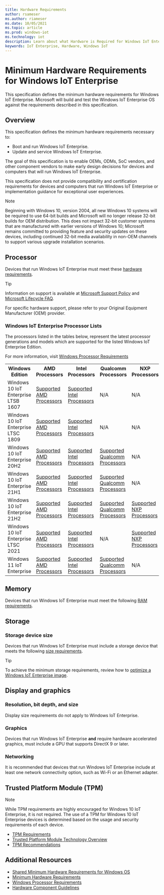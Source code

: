 ```yaml
---
title: Hardware Requirements
author: rsameser
ms.author: riameser
ms.date: 10/05/2021
ms.topic: article
ms.prod: windows-iot
ms.technology: iot
description: Learn about what Hardware is Required for Windows IoT Enterprise.
keywords: IoT Enterprise, Hardware, Windows IoT
---
```


# Minimum Hardware Requirements for Windows IoT Enterprise
This specification defines the minimum hardware requirements for Windows IoT Enterprise. Microsoft will build and test the Windows IoT Enterprise OS against the requirements described in this specification.

## Overview
This specification defines the minimum hardware requirements necessary to:
* Boot and run Windows IoT Enterprise.
* Update and service Windows IoT Enterprise.

The goal of this specification is to enable OEMs, ODMs, SoC vendors, and other component vendors to make early design decisions for devices and computers that will run Windows IoT Enterprise.

This specification does not provide compatibility and certification requirements for devices and computers that run Windows IoT Enterprise or implementation guidance for exceptional user experiences.

> [!NOTE]
> Beginning with Windows 10, version 2004, all new Windows 10 systems will be required to use 64-bit builds and Microsoft will no longer release 32-bit builds for OEM distribution. This does not impact 32-bit customer systems that are manufactured with earlier versions of Windows 10; Microsoft remains committed to providing feature and security updates on these devices, including continued 32-bit media availability in non-OEM channels to support various upgrade installation scenarios.

## Processor
Devices that run Windows IoT Enterprise must meet these [hardware requirements](/windows-hardware/design/minimum/minimum-hardware-requirements-overview#31-processor).

> [!TIP]
>
> Information on support is available at [Microsoft Support Policy](https://support.microsoft.com/lifecycle) and [Microsoft Lifecycle FAQ](https://support.microsoft.com/help/18581).
>
> For specific hardware support, please refer to your Original Equipment Manufacturer (OEM) provider.

### Windows IoT Enterprise Processor Lists

The processors listed in the tables below, represent the latest processor generations and models which are supported for the listed Windows IoT Enterprise Edition.

For more information, visit [Windows Processor Requirements](/windows-hardware/design/minimum/windows-processor-requirements)

<table>
    <tr>
        <th>Windows Edition</th>
        <th>AMD Processors</th>
		<th>Intel Processors</th>
        <th>Qualcomm Processors</th>
        <th>NXP Processors</th>
    </tr>
	<tr>
		<td>Windows 10 IoT Enterprise LTSB 1607</td>
		<td><a href="/windows-hardware/design/minimum/supported/windows-10-1607-supported-amd-processors"> Supported AMD Processors </a></td>
		<td><a href="/windows-hardware/design/minimum/supported/windows-10-1607-supported-intel-processors"> Supported Intel Processors </a></td>
		<td>N/A</td>
    <td>N/A</td>
	</tr>
	<tr>
		<td>Windows 10 IoT Enterprise LTSC 1809</td>
		<td><a href="/windows-hardware/design/minimum/supported/windows-10-1809-supported-amd-processors"> Supported AMD Processors </a></td>        
		<td><a href="/windows-hardware/design/minimum/supported/windows-10-LTSC-1809-supported-intel-processors"> Supported Intel Processors </a></td>
    <td>N/A</td>		
    <td>N/A</td>
	</tr>
	<tr>
		<td>Windows 10 IoT Enterprise 20H2</td>
		<td><a href="/windows-hardware/design/minimum/supported/windows-10-20H2-supported-amd-processors"> Supported AMD Processors </a></td>
		<td><a href="/windows-hardware/design/minimum/supported/windows-10-20H2-supported-intel-processors"> Supported Intel Processors </a></td>
    <td><a href="/windows-hardware/design/minimum/supported/windows-10-20H2-supported-qualcomm-processors"> Supported Qualcomm Processors </a></td>
    <td>N/A</td>
	</tr>
	<tr>
		<td>Windows 10 IoT Enterprise 21H1</td>
		<td><a href="/windows-hardware/design/minimum/supported/windows-10-21H1-supported-amd-processors"> Supported AMD Processors </a></td>
		<td><a href="/windows-hardware/design/minimum/supported/windows-10-21H1-supported-intel-processors"> Supported Intel Processors </a></td>
		<td><a href="/windows-hardware/design/minimum/supported/windows-10-21H1-supported-qualcomm-processors"> Supported Qualcomm Processors </a></td>
    <td>N/A</td>
	</tr>
    <tr>
		<td>Windows 10 IoT Enterprise 21H2</td>
		<td><a href="/windows-hardware/design/minimum/supported/windows-10-21H2-supported-amd-processors"> Supported AMD Processors </a></td>
		<td><a href="/windows-hardware/design/minimum/supported/windows-10-21H2-supported-intel-processors"> Supported Intel Processors </a></td>
		<td><a href="/windows-hardware/design/minimum/supported/windows-10-21H2-supported-qualcomm-processors"> Supported Qualcomm Processors </a></td>
    <td><a href="supported/21H2_NXP_Processors.md"> Supported NXP Processors </a></td>
	</tr>
    <tr>
		<td>Windows 10 IoT Enterprise LTSC 2021</td>
		<td><a href="/windows-hardware/design/minimum/supported/windows-10-LTSC-2021-supported-amd-processors"> Supported AMD Processors </a></td>
		<td><a href="/windows-hardware/design/minimum/supported/windows-10-LTSC-2021-supported-intel-processors"> Supported Intel Processors </a></td>
		<td>N/A</td>
    <td><a href="supported\21H2_LTSC_NXP_Processors.md"> Supported NXP Processors </a></td>
	</tr>
    <tr>
        <td>Windows 11 IoT Enterprise</td>
        <td><a href="/windows-hardware/design/minimum/supported/windows-11-supported-amd-processors"> Supported AMD Processors </a></td>
        <td><a href="/windows-hardware/design/minimum/supported/windows-11-supported-intel-processors"> Supported Intel Processors </a></td>
        <td><a href="/windows-hardware/design/minimum/supported/windows-11-supported-qualcomm-processors"> Supported Qualcomm Processors </a></td>
        <td>N/A</td>
    </tr>
</table>           

## Memory
Devices that run Windows IoT Enterprise must meet the following [RAM requirements](/windows-hardware/design/minimum/minimum-hardware-requirements-overview#32-memory).

## Storage
### Storage device size
Devices that run Windows IoT Enterprise must include a storage device that meets the following [size requirements](/windows-hardware/design/minimum/minimum-hardware-requirements-overview#331-storage-device-size).

> [!TIP]
>
> To achieve the minimum storage requirements, review how to [optimize a Windows IoT Enterprise image](/windows-hardware/manufacture/desktop/iot-ent-optimize-images).

## Display and graphics
### Resolution, bit depth, and size
Display size requirements do not apply to Windows IoT Enterprise.

### Graphics
Devices that run Windows IoT Enterprise **and** require hardware accelerated graphics, must include a GPU that supports DirectX 9 or later.

### Networking
It is recommended that devices that run Windows IoT Enterprise include at least one network connectivity option, such as Wi-Fi or an Ethernet adapter.

## Trusted Platform Module (TPM)
> [!NOTE]
>
> While TPM requirements are highly encouraged for Windows 10 IoT Enterprise, it is not required. The use of a TPM for Windows 10 IoT Enterprise devices is determined based on the usage and security requirements of each device.

* [TPM Requirements](/windows-hardware/design/minimum/minimum-hardware-requirements-overview#37-trusted-platform-module-tpm)
* [Trusted Platform Module Technology Overview](/windows/security/information-protection/tpm/trusted-platform-module-overview)
* [TPM Recommendations](/windows/security/information-protection/tpm/tpm-recommendations)

## Additional Resources
* [Shared Minimum Hardware Requirements for Windows OS](/windows-hardware/design/minimum/minimum-hardware-requirements-overview#section-60---shared-minimum-hardware-requirements-for-components)
* [Minimum Hardware Requirements](/windows-hardware/design/minimum/minimum-hardware-requirements-overview)
* [Windows Processor Requirements](/Processor_Requirements.md)
* [Hardware Component Guidelines](/windows-hardware/design/component-guidelines/components)
